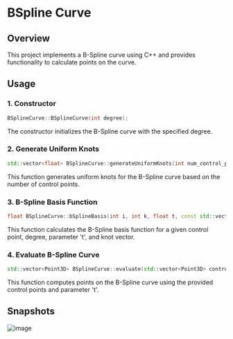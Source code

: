 # BSpline Curve

## Overview

This project implements a B-Spline curve using C++ and provides functionality to calculate points on the curve.

## Usage

### 1. Constructor

```cpp
BSplineCurve::BSplineCurve(int degree);
```

The constructor initializes the B-Spline curve with the specified degree.

### 2. Generate Uniform Knots

```cpp
std::vector<float> BSplineCurve::generateUniformKnots(int num_control_points);
```

This function generates uniform knots for the B-Spline curve based on the number of control points.

### 3. B-Spline Basis Function

```cpp
float BSplineCurve::bSplineBasis(int i, int k, float t, const std::vector<float>& knots);
```

This function calculates the B-Spline basis function for a given control point, degree, parameter 't', and knot vector.

### 4. Evaluate B-Spline Curve

```cpp
std::vector<Point3D> BSplineCurve::evaluate(std::vector<Point3D> control_points, float t);
```

This function computes points on the B-Spline curve using the provided control points and parameter 't'.

## Snapshots
![image](https://github.com/RamCCTech/Visualizer/assets/149322355/b2fe5b7b-b6b8-4ef8-a53b-652912319ace)


